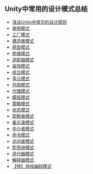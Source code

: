 ## Unity中常用的设计模式总结  
* [浅谈Unity中常见的设计原则](http://www.cnblogs.com/msxh/p/6921679.html)
* [单例模式](./Singleton)  
* [工厂模式](./Factory)  
* [建造者模式](./BuilderPattern)  
* [原型模式](./Prototype)  
* [桥接模式](./BridgePattern)  
* [适配器模式](./AdapterPattern)  
* [装饰模式](./DecoratorPattern)  
* [组合模式](./CompositePattern)  
* [享元模式](./FlyweightPattern)  
* [外观模式](./FacadePattern)  
* [代理模式](./ProxyPattern)  
* [模版模式](./TemplatePattern)  
* [策略模式](./StrategyPattern)  
* [状态模式](./StatePattern)  
* [观察者模式](./ObserverPattern)  
* [备忘录模式](./MementoPattern)  
* [中介者模式](./MediatorPattern)  
* [命令模式](./CommandPattern)  
* [访问者模式](./VisitorPattern)  
* [职责链模式](./ChainofResponsibilityPattern)  
* [迭代器模式](./IteratorPattern)  
* [解释器模式](./InterpreterPattern)  
* [【特】游戏编程模式](./GameProgrammingPatterns)   



